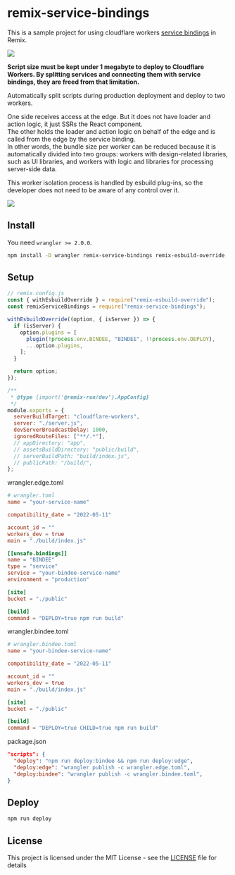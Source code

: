 # remix-service-bindings

This is a sample project for using cloudflare workers [service bindings](https://developers.cloudflare.com/workers/learning/using-services/) in Remix.

![](https://user-images.githubusercontent.com/6711766/168193222-d314552a-9e02-419f-85b7-2fdaf2ff3087.png)

**Script size must be kept under 1 megabyte to deploy to Cloudflare Workers. By splitting services and connecting them with service bindings, they are freed from that limitation.**

Automatically split scripts during production deployment and deploy to two workers.

One side receives access at the edge. But it does not have loader and action logic, it just SSRs the React component.  
The other holds the loader and action logic on behalf of the edge and is called from the edge by the service binding.  
In other words, the bundle size per worker can be reduced because it is automatically divided into two groups: workers with design-related libraries, such as UI libraries, and workers with logic and libraries for processing server-side data.

This worker isolation process is handled by esbuild plug-ins, so the developer does not need to be aware of any control over it.

![](https://user-images.githubusercontent.com/6711766/168193751-8ee86790-6a72-4a95-b0b1-8c89e5e199fe.png)

## Install

You need `wrangler >= 2.0.0`.

```bash
npm install -D wrangler remix-service-bindings remix-esbuild-override
```

## Setup

```js
// remix.config.js
const { withEsbuildOverride } = require("remix-esbuild-override");
const remixServiceBindings = require("remix-service-bindings");

withEsbuildOverride((option, { isServer }) => {
  if (isServer) {
    option.plugins = [
      plugin(!process.env.BINDEE, "BINDEE", !!process.env.DEPLOY),
      ...option.plugins,
    ];
  }

  return option;
});

/**
 * @type {import('@remix-run/dev').AppConfig}
 */
module.exports = {
  serverBuildTarget: "cloudflare-workers",
  server: "./server.js",
  devServerBroadcastDelay: 1000,
  ignoredRouteFiles: ["**/.*"],
  // appDirectory: "app",
  // assetsBuildDirectory: "public/build",
  // serverBuildPath: "build/index.js",
  // publicPath: "/build/",
};
```

wrangler.edge.toml

```toml
# wrangler.toml
name = "your-service-name"

compatibility_date = "2022-05-11"

account_id = ""
workers_dev = true
main = "./build/index.js"

[[unsafe.bindings]]
name = "BINDEE"
type = "service"
service = "your-bindee-service-name"
environment = "production"

[site]
bucket = "./public"

[build]
command = "DEPLOY=true npm run build"
```

wrangler.bindee.toml

```toml
# wrangler.bindee.toml
name = "your-bindee-service-name"

compatibility_date = "2022-05-11"

account_id = ""
workers_dev = true
main = "./build/index.js"

[site]
bucket = "./public"

[build]
command = "DEPLOY=true CHILD=true npm run build"
```

package.json

```json
"scripts": {
  "deploy": "npm run deploy:bindee && npm run deploy:edge",
  "deploy:edge": "wrangler publish -c wrangler.edge.toml",
  "deploy:bindee": "wrangler publish -c wrangler.bindee.toml",
}
```

## Deploy

```bash
npm run deploy
```

## License

This project is licensed under the MIT License - see the [LICENSE](https://github.com/aiji42/remix-service-bindings/blob/main/LICENSE) file for details
